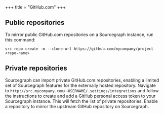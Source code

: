 +++
title = "GitHub.com"
+++

## Public repositories

To mirror public GitHub.com repositories on a Sourcegraph instance, run this command:

```
src repo create -m --clone-url https://github.com/mycompany/project <repo-name>
```

## Private repositories

Sourcegraph can import private GitHub.com repositories, enabling a limited set of Sourcegraph features for the externally hosted repository.
Navigate to `http://src.mycompany.com/~USERNAME/.settings/integrations` and follow the instructions to create and add a GitHub personal access
token to your Sourcegraph instance. This will fetch the list of private repositories. Enable a repository to mirror the upstream GitHub repository
on Sourcegraph.
